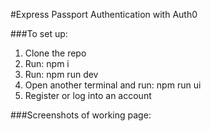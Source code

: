 #Express Passport Authentication with Auth0

###To set up:
1. Clone the repo
2. Run: npm i
3. Run: npm run dev
4. Open another terminal and run: npm run ui
5. Register or log into an account

###Screenshots of working page:
